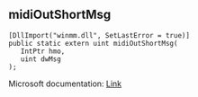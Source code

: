## midiOutShortMsg

```
[DllImport("winmm.dll", SetLastError = true)]
public static extern uint midiOutShortMsg(
   IntPtr hmo,
   uint dwMsg
);
```

Microsoft documentation: [Link](https://learn.microsoft.com/en-us/windows/win32/api/mmeapi/nf-mmeapi-midioutshortmsg)
